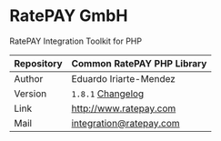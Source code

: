 # RatePAY GmbH

RatePAY Integration Toolkit for PHP

| Repository | Common RatePAY PHP Library
|------------|----------
| Author     | Eduardo Iriarte-Mendez
| Version    | `1.8.1` [Changelog](./CHANGELOG.md)
| Link       | http://www.ratepay.com
| Mail       | integration@ratepay.com

